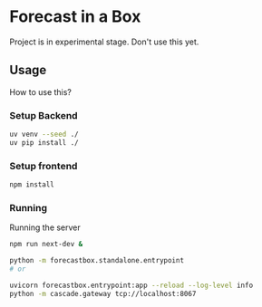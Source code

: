# Forecast in a Box

Project is in experimental stage. Don't use this yet.

## Usage

How to use this?

### Setup Backend

```bash
uv venv --seed ./
uv pip install ./
```

### Setup frontend

```bash
npm install
```

### Running

Running the server

```bash
npm run next-dev &

python -m forecastbox.standalone.entrypoint 
# or 

uvicorn forecastbox.entrypoint:app --reload --log-level info 
python -m cascade.gateway tcp://localhost:8067
```
